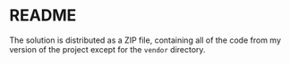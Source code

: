 # README

The solution is distributed as a ZIP file, containing all of the code from my version of the project except for the `vendor` directory.
